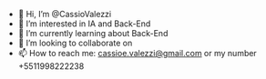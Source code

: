 - 👋 Hi, I’m @CassioValezzi
- 👀 I’m interested in IA and Back-End
- 🌱 I’m currently learning about Back-End
- 💞️ I’m looking to collaborate on 
- 📫 How to reach me: cassioe.valezzi@gmail.com or my number +5511998222238

<!---
CassioValezzi/CassioValezzi is a ✨ special ✨ repository because its `README.md` (this file) appears on your GitHub profile.
You can click the Preview link to take a look at your changes.
--->
